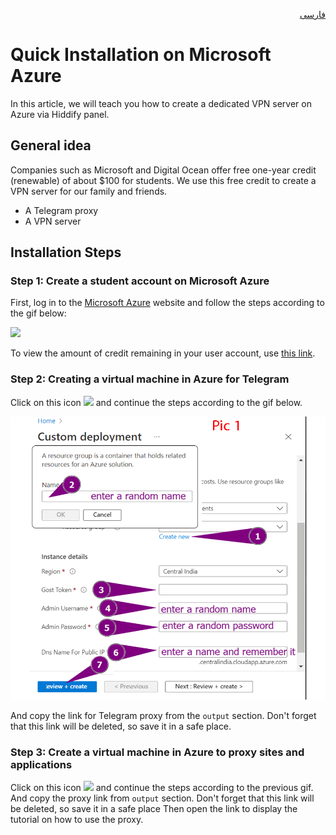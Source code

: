 <div dir="rtl">

[فارسی](https://github.com/hiddify/hiddify-config/wiki/Azure-%D9%86%D8%B5%D8%A8-%D8%AE%DB%8C%D9%84%DB%8C-%D8%AE%DB%8C%D9%84%DB%8C-%D8%B3%D8%B1%DB%8C%D8%B9-%D8%AF%D8%B1-%D9%85%D8%A7%DB%8C%DA%A9%D8%B1%D9%88%D8%B3%D8%A7%D9%81%D8%AA-%D8%A2%DA%98%D9%88%D8%B1)
</div>

# Quick Installation on Microsoft Azure
 In this article, we will teach you how to create a dedicated VPN server on Azure via Hiddify panel.


## General idea
Companies such as Microsoft and Digital Ocean offer free one-year credit (renewable) of about $100 for students. We use this free credit to create a VPN server for our family and friends.
- A Telegram proxy
- A VPN server

## Installation Steps

### Step 1: Create a student account on Microsoft Azure
First, log in to the [Microsoft Azure](https://azure.microsoft.com/en-us/free/students/) website and follow the steps according to the gif below:

![](http://hiddify.github.io/assets/create_student_account.gif)

To view the amount of credit remaining in your user account, use [this link](https://www.microsoftazuresponsorships.com/Balance).

### Step 2: Creating a virtual machine in Azure for Telegram
Click on this icon <a href="https://portal.azure.com/#create/Microsoft.Template/uri/https%3A%2F%2Fraw.githubusercontent.com%2Fhiddify%2Fconfig%2Fmain%2Ftelegram%2Ftelegram-vm-azure-template.json" target="_blank"><img src="https://aka.ms/deploytoazurebutton"/></a> and continue the steps according to the gif below.

![](https://github.com/hiddify/hiddify.github.io/raw/main/assets/azure-auto-deploy.gif)
<div class="alert alert-success">

And copy the link for Telegram proxy from the `output` section. Don't forget that this link will be deleted, so save it in a safe place.

### Step 3: Create a virtual machine in Azure to proxy sites and applications
Click on this icon <a href="https://portal.azure.com/#create/Microsoft.Template/uri/https%3A%2F%2Fraw.githubusercontent.com%2Fhiddify%2Fconfig%2Fmain%2Fshadowsocks%2Fss-azure-template.json" target="_blank"><img src="https://aka.ms/deploytoazurebutton"/></a> and continue the steps according to the previous gif.
 And copy the proxy link from `output` section. Don't forget that this link will be deleted, so save it in a safe place
Then open the link to display the tutorial on how to use the proxy.